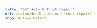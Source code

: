 ```yaml
---
title: "D&T Auto & Truck Repair"
url: /raton/dundt-auto-und-truck-repair/
shop: Autowerkstatt
---
```

